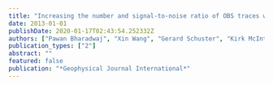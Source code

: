 ```yaml
---
title: "Increasing the number and signal-to-noise ratio of OBS traces with supervirtual refraction interferometry and free-surface multiples"
date: 2013-01-01
publishDate: 2020-01-17T02:43:54.252332Z
authors: ["Pawan Bharadwaj", "Xin Wang", "Gerard Schuster", "Kirk McIntosh"]
publication_types: ["2"]
abstract: ""
featured: false
publication: "*Geophysical Journal International*"
---
```


